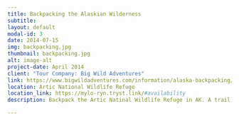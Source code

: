 ```yaml
---
title: Backpacking the Alaskian Wilderness
subtitle: 
layout: default
modal-id: 3
date: 2014-07-15
img: backpacking.jpg
thumbnail: backpacking.jpg
alt: image-alt
project-date: April 2014
client: "Tour Company: Big Wild Adventures" 
link: https://www.bigwildadventures.com/information/alaska-backpacking/
location: Artic National Wildlife Refuge
location_link: https://mylo-ryn.tryst.link/#availability
description: Backpack the Artic Natinal Wildlife Refuge in AK. A trail dinner, and then cuddle in close to keep each other warm on those chilly nights, as the sun drops away behind the mountains and the stars sparkle overhead as if shining just for us. References required for remote location overnights.  

---
```

